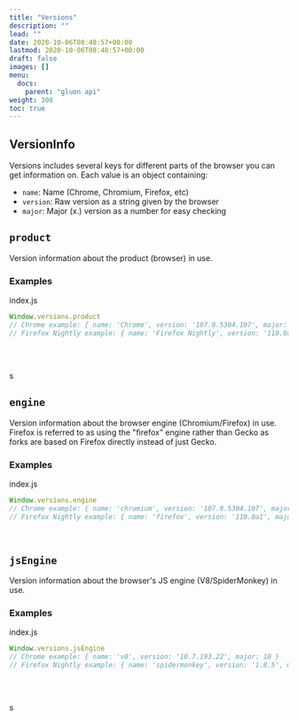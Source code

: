 ```yaml
---
title: "Versions"
description: ""
lead: ""
date: 2020-10-06T08:48:57+00:00
lastmod: 2020-10-06T08:48:57+00:00
draft: false
images: []
menu:
  docs:
    parent: "gluon api"
weight: 308
toc: true
---
```


## VersionInfo
Versions includes several keys for different parts of the browser you can get information on. Each value is an object containing:
- `name`: Name (Chrome, Chromium, Firefox, etc)
- `version`: Raw version as a string given by the browser
- `major`: Major (x.) version as a number for easy checking

## `product`
Version information about the product (browser) in use.

### Examples

<div class="glow" style="--glow-hue: 320">
<div class="filename node">index.js</div>

```js
Window.versions.product
// Chrome example: { name: 'Chrome', version: '107.0.5304.107', major: 107 }
// Firefox Nightly example: { name: 'Firefox Nightly', version: '110.0a1', major: 110 }
```

</div>
<div style="margin-bottom: 60px"></div>s

## `engine`
Version information about the browser engine (Chromium/Firefox) in use. Firefox is referred to as using the "firefox" engine rather than Gecko as forks are based on Firefox directly instead of just Gecko.

### Examples

<div class="glow" style="--glow-hue: 320">
<div class="filename node">index.js</div>

```js
Window.versions.engine
// Chrome example: { name: 'chromium', version: '107.0.5304.107', major: 107 }
// Firefox Nightly example: { name: 'firefox', version: '110.0a1', major: 110 }
```

</div>
<div style="margin-bottom: 60px"></div>

## `jsEngine`
Version information about the browser's JS engine (V8/SpiderMonkey) in use.

### Examples

<div class="glow" style="--glow-hue: 320">
<div class="filename node">index.js</div>

```js
Window.versions.jsEngine
// Chrome example: { name: 'v8', version: '10.7.193.22', major: 10 }
// Firefox Nightly example: { name: 'spidermonkey', version: '1.8.5', major: 1 }
```

</div>
<div style="margin-bottom: 60px"></div>s
